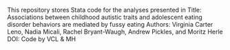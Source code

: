 This repository stores Stata code for the analyses presented in 
Title: Associations between childhood autistic traits and adolescent eating disorder behaviors are mediated by fussy eating
Authors: Virginia Carter Leno, Nadia Micali, Rachel Bryant-Waugh, Andrew Pickles, and Moritz Herle 
DOI: 
Code by VCL & MH

